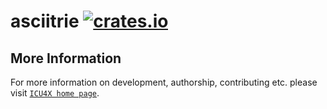 # asciitrie [![crates.io](https://img.shields.io/crates/v/asciitrie)](https://crates.io/crates/asciitrie)



## More Information

For more information on development, authorship, contributing etc. please visit [`ICU4X home page`](https://github.com/unicode-org/icu4x).
